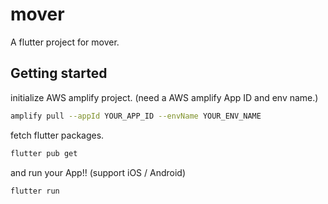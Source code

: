 
# mover

A flutter project for mover.

## Getting started

initialize AWS amplify project.
(need a AWS amplify App ID and env name.)

```sh
amplify pull --appId YOUR_APP_ID --envName YOUR_ENV_NAME
```

fetch flutter packages.

```sh
flutter pub get
```

and run your App!!
(support iOS / Android)

```sh
flutter run
```
